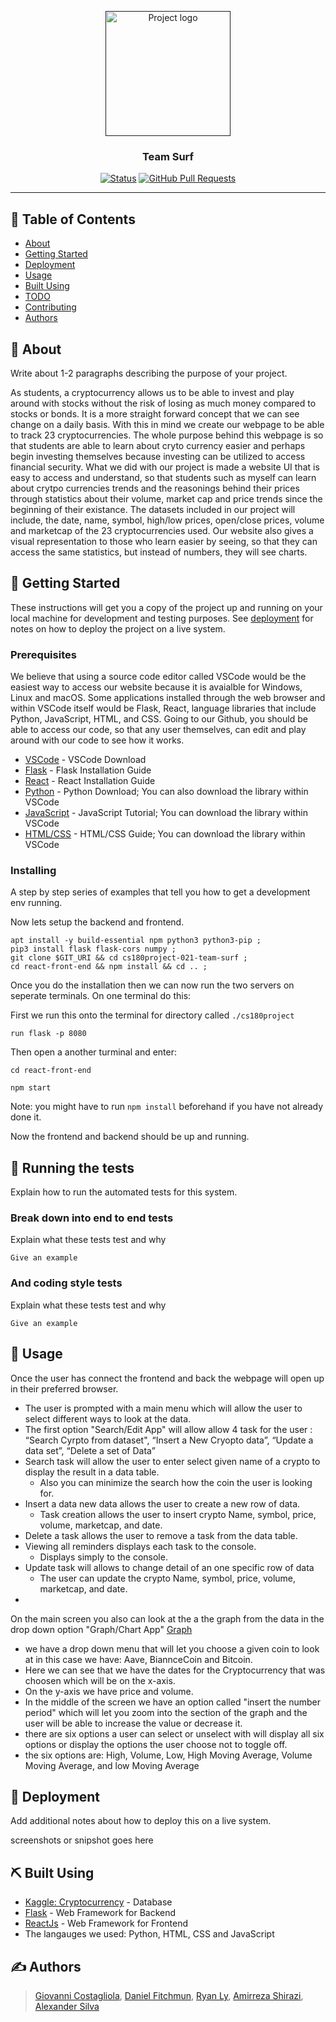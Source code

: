 
<p align="center">
  <a href="" rel="noopener">
 <img width=200px height=200px src="https://i.pinimg.com/736x/a9/72/fd/a972fd3dc2d0de900fa73c491847d5a8.jpg" alt="Project logo"></a>
</p>

<h3 align="center">Team Surf</h3>

<div align="center">

[![Status](https://img.shields.io/badge/status-active-success.svg)]()
[![GitHub Pull Requests](https://img.shields.io/github/issues-pr/kylelobo/The-Documentation-Compendium.svg)](https://github.com/kylelobo/The-Documentation-Compendium/pulls)

</div>

---



## 📝 Table of Contents

- [About](#about)
- [Getting Started](#getting_started)
- [Deployment](#deployment)
- [Usage](#usage)
- [Built Using](#built_using)
- [TODO](../TODO.md)
- [Contributing](../CONTRIBUTING.md)
- [Authors](#authors)

## 🧐 About <a name = "about"></a>

Write about 1-2 paragraphs describing the purpose of your project.

As students, a cryptocurrency allows us to be able to invest and play around with stocks without the risk of losing as much money compared to stocks or bonds. It is a more straight forward concept that we can see change on a daily basis. With this in mind we create our webpage to be able to track 23 cryptocurrencies. The whole purpose behind this webpage is so that students are able to learn about cryto currency easier and perhaps begin investing themselves because investing can be utilized to access financial security. What we did with our project is made a website UI that is easy to access and understand, so that students such as myself can learn about crytpo currencies trends and the reasonings behind their prices through statistics about their volume, market cap and price trends since the beginning of their existance. The datasets included in our project will include, the date, name, symbol, high/low prices, open/close prices, volume and marketcap of the 23 cryptocurrencies used. Our website also gives a visual representation to those who learn easier by seeing, so that they can access the same statistics, but instead of numbers, they will see charts. 

## 🏁 Getting Started <a name = "getting_started"></a>

These instructions will get you a copy of the project up and running on your local machine for development and testing purposes. See [deployment](#deployment) for notes on how to deploy the project on a live system.


### Prerequisites

We believe that using a source code editor called VSCode would be the easiest way to access our website because it is avaialble for Windows, Linux and macOS. Some applications installed through the web browser and within VSCode itself would be Flask, React, language libraries that include Python, JavaScript, HTML, and CSS. Going to our Github, you should be able to access our code, so that any user themselves, can edit and play around with our code to see how it works.

- [VSCode](https://code.visualstudio.com/download) - VSCode Download
- [Flask](https://flask.palletsprojects.com/en/2.0.x/installation/) - Flask Installation Guide
- [React](https://reactjs.org/tutorial/tutorial.html) - React Installation Guide
- [Python](https://www.python.org/downloads/) - Python Download; You can also download the library within VSCode
- [JavaScript](https://www.javascript.com/) - JavaScript Tutorial; You can download the library within VSCode
- [HTML/CSS](https://www.w3schools.com/css/) - HTML/CSS Guide; You can download the library within VSCode
### Installing

A step by step series of examples that tell you how to get a development env running.

Now lets setup the backend and frontend. 
```
apt install -y build-essential npm python3 python3-pip ;
pip3 install flask flask-cors numpy ;
git clone $GIT_URI && cd cs180project-021-team-surf ;
cd react-front-end && npm install && cd .. ;

```

Once you do the installation then we can now run the two servers on seperate terminals. On one terminal do this:

First we run this onto the terminal for directory called ```./cs180project```
```
run flask -p 8080
```
Then open a another turminal and enter:
```
cd react-front-end
```
```
npm start
```
Note: you might have to run  ```npm install```  beforehand if you have not already done it.

Now the frontend and backend should be up and running.


## 🔧 Running the tests <a name = "tests"></a>

Explain how to run the automated tests for this system.

### Break down into end to end tests

Explain what these tests test and why

```
Give an example
```

### And coding style tests

Explain what these tests test and why

```
Give an example
```

## 🎈 Usage <a name="usage"></a>

Once the user has connect the frontend and back the webpage will open up in their preferred browser.

- The user is prompted with a main menu which will allow the user to select different ways to look at the data. 
- The first option "Search/Edit App" will allow allow 4 task for the user :  “Search Cyrpto from dataset", “Insert a New Cryopto data”, “Update a data set”, “Delete a set of Data”
- Search task will allow the user to enter select given name of a crypto to display the result in a data table.
  - Also you can minimize the search how the coin the user is looking for. 
- Insert a data new data allows the user to create a new row of data.
  - Task creation allows the user to insert crypto Name, symbol, price, volume, marketcap, and date.
- Delete a task allows the user to remove a task from the data table.
- Viewing all reminders displays each task to the console.
  - Displays simply to the console.
- Update task will allows to change detail of an one specific row of data 
  - The user can update the crypto Name, symbol, price, volume, marketcap, and date.
- 

On the main screen you also can look at the a the graph from the data in the drop down option "Graph/Chart App" [Graph](https://cdn.discordapp.com/attachments/688494389449982002/916137687415660564/unknown.png)

- we have a drop down menu that will let you choose a given coin to look at in this 
case we have: Aave, BiannceCoin and Bitcoin.
- Here we can see that we have the dates for the Cryptocurrency that was choosen which will be on the x-axis.
- On the y-axis we have price and volume.
- In the middle of the screen we have an option called "insert the number period" which will let you zoom into the section of the graph and the user will be able to increase the value or decrease it.
- there are six options a user can select or unselect with will display all six options or display the options the user choose not to toggle off.
- the six options are: High, Volume, Low, High Moving Average, Volume Moving Average, and low Moving Average







## 🚀 Deployment <a name = "deployment"></a>

Add additional notes about how to deploy this on a live system.

screenshots or snipshot goes here

## ⛏️ Built Using <a name = "built_using"></a>

- [Kaggle: Cryptocurrency](https://www.kaggle.com/sudalairajkumar/cryptocurrencypricehistory) - Database
- [Flask](https://flask.palletsprojects.com/en/2.0.x/) - Web Framework for Backend
- [ReactJs](https://reactjs.org/) - Web Framework for Frontend
- The langauges we used: Python, HTML, CSS and JavaScript


## ✍️ Authors <a name = "authors"></a>
>  [Giovanni Costagliola](), [Daniel Fitchmun](), [Ryan Ly](), [Amirreza Shirazi](), [Alexander Silva]()

